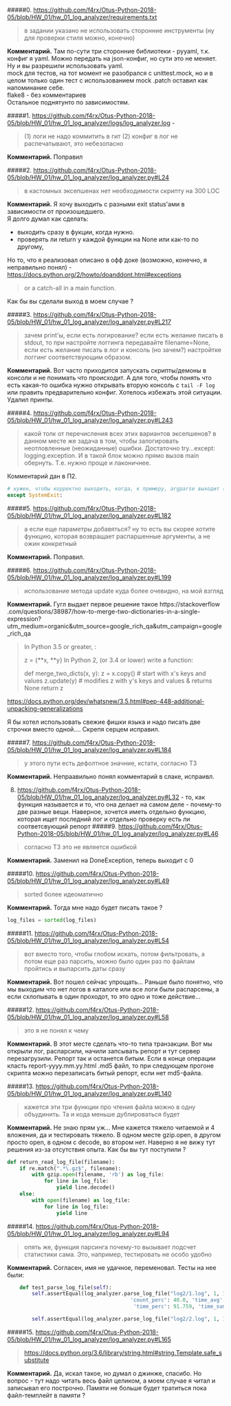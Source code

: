 #####0. https://github.com/f4rx/Otus-Python-2018-05/blob/HW_01/hw_01_log_analyzer/requirements.txt 
> в задании указано 
не использовать сторонние инструменты (ну для проверки стиля можно, конечно)

**Комментарий.** Там по-сути три сторонние библиотеки - pyyaml, т.к. конфиг я yaml. Можно передать на json-конфиг, 
но сути это не меняет. Ну и вы разрешили использовать yaml.   
mock для тестов, на тот момент не разобрался с unittest.mock, но и в целом только один тест с использованием mock
.patch оставил как напоминание себе.  
flake8 - без комментариев  
Остальное поднятунто по зависимостям.

#####1. https://github.com/f4rx/Otus-Python-2018-05/blob/HW_01/hw_01_log_analyzer/logs/log_analyzer.log - 
>(1) логи не 
надо коммитить в гит (2) конфиг в лог не распечатывают, это небезопасно

**Комментарий.** Поправил

#####2. https://github.com/f4rx/Otus-Python-2018-05/blob/HW_01/hw_01_log_analyzer/log_analyzer.py#L24
> в кастомных эксепшенах нет необходимости скрипту на 300 LOC

**Комментарий.** Я хочу выходить с разными exit status'ами в зависимости от произошедшего.  
Я долго думал как сделать:
* выходить сразу в фукции, когда нужно.
* проверять ли return у каждой функции на None или как-то по другому, 

Но то, что я реализовал описано в офф доке (возможно, конечно, я неправильно понял) - 
https://docs.python.org/2/howto/doanddont.html#exceptions
>or a catch-all in a main function.

Как бы вы сделали выход в моем случае ?

#####3. https://github.com/f4rx/Otus-Python-2018-05/blob/HW_01/hw_01_log_analyzer/log_analyzer.py#L217
>зачем print'ы, если есть логирование? если есть желание писать в stdout, то при настройте логгинга передавайте 
filename=None, если есть желание писать в лог и консоль (но зачем?) настройтке логгинг соответствующим образом.

**Комментарий.** Вот часто приходится запускать скрипты/демоны в консоли и не понимать что происходит. А для того, 
чтобы понять что есть какая-то ошибка нужно открывать вторую консоль с `tail -F log` или править предварительно 
конфиг. Хотелось избежать этой ситуации. Удалил принты.

#####4. https://github.com/f4rx/Otus-Python-2018-05/blob/HW_01/hw_01_log_analyzer/log_analyzer.py#L243
 > какой толк от перечисления всех этих вариантов эксепшенов? в данном месте же задача в том, чтобы залогировать 
 неотловленные (неожиданные) ошибки. Достаточно try...except: logging.exception. И в такой блок можно прямо вызов main 
 обернуть. Т.е. нужно проще и лаконичнее.

Комментарий дан в П2.
```python
# нужен, чтобы корректно выходить, когда, к примеру, argparse выходит (кидает SystemExit)
except SystemExit: 
```

#####5. https://github.com/f4rx/Otus-Python-2018-05/blob/HW_01/hw_01_log_analyzer/log_analyzer.py#L182
>а если еще параметры добавяться? ну то есть вы скорее хотите функцию, которая возвращает распаршенные аргументы, а 
не ожин конкретный

**Комментарий.** Поправил.

#####6. https://github.com/f4rx/Otus-Python-2018-05/blob/HW_01/hw_01_log_analyzer/log_analyzer.py#L199
> использование метода update куда более очевидно, на мой взгляд

**Комментарий.** Гугл выдает первое решение такое https://stackoverflow
.com/questions/38987/how-to-merge-two-dictionaries-in-a-single-expression?utm_medium=organic&utm_source=google_rich_qa&utm_campaign=google_rich_qa
>In Python 3.5 or greater, :
>
>z = {**x, **y}
In Python 2, (or 3.4 or lower) write a function:
>
>def merge_two_dicts(x, y):
    z = x.copy()   # start with x's keys and values
    z.update(y)    # modifies z with y's keys and values & returns None
    return z
 
https://docs.python.org/dev/whatsnew/3.5.html#pep-448-additional-unpacking-generalizations

Я бы хотел использовать свежие фишки языка и надо писать две строчки вместо одной.... Скрепя серцем исправил.

#####7. https://github.com/f4rx/Otus-Python-2018-05/blob/HW_01/hw_01_log_analyzer/log_analyzer.py#L184
> у этого пути есть дефолтное значние, кстати, согласно ТЗ

**Комментарий.** Непраавильно понял комментарий в слаке, испраивл.

8. https://github.com/f4rx/Otus-Python-2018-05/blob/HW_01/hw_01_log_analyzer/log_analyzer.py#L32 - то, как функция называется и то, что она делает на самом деле - почему-то две разные вещи. Наверное, хочется иметь отдельно функцию, которая ищет последний лог и отдельно проверку есть ли соответсвующий репорт
#####9. https://github.com/f4rx/Otus-Python-2018-05/blob/HW_01/hw_01_log_analyzer/log_analyzer.py#L46
>согласно ТЗ это не является ошибкой

**Комментарий.** Заменил на DoneException, теперь выходит с 0

#####10. https://github.com/f4rx/Otus-Python-2018-05/blob/HW_01/hw_01_log_analyzer/log_analyzer.py#L49
>sorted более идеоматично

**Комментарий.** Тогда мне надо будет писать такое ?
```python
log_files = sorted(log_files)
```

#####11. https://github.com/f4rx/Otus-Python-2018-05/blob/HW_01/hw_01_log_analyzer/log_analyzer.py#L54
>вот вместо того, чтобы глобом искать, потом фильтровать, а потом еще раз парсить, можно было один раз по файлам 
пройтись и выпарсить даты сразу

**Комментарий.** Вот пошел сейчас упрощать... Раньше было понятно, что мы выходим что нет логов в каталоге или все 
логи были распарсены, а если схлопывать в один проходот, то это одно и тоже действие... 

#####12. https://github.com/f4rx/Otus-Python-2018-05/blob/HW_01/hw_01_log_analyzer/log_analyzer.py#L58
>это я не понял к чему

**Комментарий.** В этот месте сделать что-то типа транзакции. Вот мы открыли лог, распарсили, начили запсывать 
репорт и тут сервер перезагрузили. Репорт так и останется битым. Если в конце операции класть report-yyyy.mm.yy.html
.md5 файл, то при следующем прогоне скрипта можно перезаписать битый репорт, если нет md5-файла.

#####13. https://github.com/f4rx/Otus-Python-2018-05/blob/HW_01/hw_01_log_analyzer/log_analyzer.py#L140
>кажется эти три функции про чтения файла можно в одну объудинить. Та и кода меньше дублироваться будет

**Комментарий.** Не знаю прям уж... Мне кажется тяжело читаемой и 4 вложения, да и тестировать тяжело. В одном месте
 gzip.open, в другом просто open, в одном c decode, во втором нет. Наверно я не вижу тут решения из-за 
отсутствия опыта. Как бы вы тут поступили ?
```python
def return_read_log_file(filename):
    if re.match(".*\.gz$", filename):
        with gzip.open(filename, 'rb') as log_file:
            for line in log_file:
                yield line.decode()
    else:
        with open(filename) as log_file:
            for line in log_file:
                yield line
```

#####14. https://github.com/f4rx/Otus-Python-2018-05/blob/HW_01/hw_01_log_analyzer/log_analyzer.py#L94
> опять же, функция парсинга почему-то вызывает подсчет статистики сама. Это, например, тестировать не особо удобно

**Комментарий.** Согласен, имя не удачное, переменовал. Тесты на нее были:
```python
    def test_parse_log_file(self):
        self.assertEqual(log_analyzer.parse_log_file("log2/1.log", 1, 1.0), {'/api/v2/banner/25019354': {'count': 2,
                                        'count_perc': 40.0, 'time_avg': 5.768, 'time_max': 6.146, 'time_med': 5.768,
                                         'time_perc': 91.759, 'time_sum': 11.536}})

        self.assertEqual(log_analyzer.parse_log_file("log2/2.log", 1, 1.0), {})
```

#####15. https://github.com/f4rx/Otus-Python-2018-05/blob/HW_01/hw_01_log_analyzer/log_analyzer.py#L165
>https://docs.python.org/3.6/library/string.html#string.Template.safe_substitute

**Комментарий.** Да, искал такое, но думал о джинже, спасибо. Но вопрос - тут надо читать весь файл целиком, а моем 
случае я читал и записывал его построчно. Памяти не больше будет тратиться пока файл-темплейт в памяти ?
